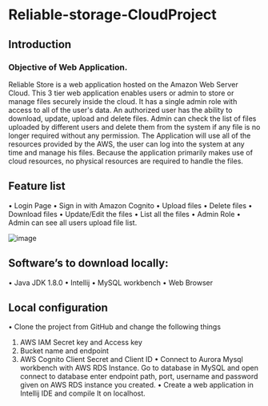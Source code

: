 # Reliable-storage-CloudProject

## Introduction
### Objective of Web Application.
Reliable Store is a web application hosted on the Amazon Web Server Cloud. This 3 tier web application enables users or admin to store or manage files securely inside the cloud. It has a single admin role with access to all of the user's data. An authorized user has the ability to download, update, upload and delete files. Admin can check the list of files uploaded by different users and delete them from the system if any file is no longer required without any permission. The Application will use all of the resources provided by the AWS, the user can log into the system at any time and manage his files. Because the application primarily makes use of cloud resources, no physical resources are required to handle the files.

## Feature list
•	Login Page
•	Sign in with Amazon Cognito
•	Upload files
•	Delete files
•	Download files
•	Update/Edit the files
•	List all the files
•	Admin Role
•	Admin can see all users upload file list.

![image](https://user-images.githubusercontent.com/40047632/196057713-6e135481-8c6c-4326-af1c-ac5d0ce2eb47.png)

## Software’s to download locally:
•	Java JDK 1.8.0
•	Intellij
•	MySQL workbench
•	Web Browser



## Local configuration
•	Clone the project from GitHub and change the following things
1.	AWS IAM Secret key and Access key
2.	Bucket name and endpoint
3.	AWS Cognito Client Secret and Client ID
•	Connect to Aurora Mysql workbench with AWS RDS Instance. Go to database in MySQL and  open connect to database enter endpoint path, port, username and password given on AWS RDS instance you created.
•	Create a web application in Intellij IDE and compile It on localhost.
